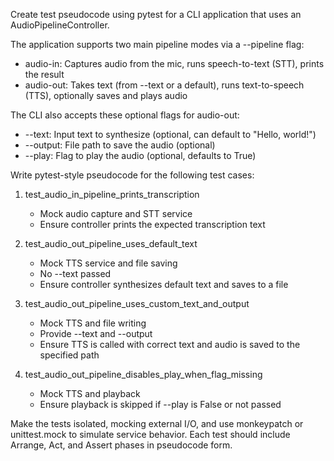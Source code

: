 Create test pseudocode using pytest for a CLI application that uses an AudioPipelineController.

The application supports two main pipeline modes via a --pipeline flag:
- audio-in: Captures audio from the mic, runs speech-to-text (STT), prints the result
- audio-out: Takes text (from --text or a default), runs text-to-speech (TTS), optionally saves and plays audio

The CLI also accepts these optional flags for audio-out:
- --text: Input text to synthesize (optional, can default to "Hello, world!")
- --output: File path to save the audio (optional)
- --play: Flag to play the audio (optional, defaults to True)

Write pytest-style pseudocode for the following test cases:

1. test_audio_in_pipeline_prints_transcription
   - Mock audio capture and STT service
   - Ensure controller prints the expected transcription text

2. test_audio_out_pipeline_uses_default_text
   - Mock TTS service and file saving
   - No --text passed
   - Ensure controller synthesizes default text and saves to a file

3. test_audio_out_pipeline_uses_custom_text_and_output
   - Mock TTS and file writing
   - Provide --text and --output
   - Ensure TTS is called with correct text and audio is saved to the specified path

4. test_audio_out_pipeline_disables_play_when_flag_missing
   - Mock TTS and playback
   - Ensure playback is skipped if --play is False or not passed

Make the tests isolated, mocking external I/O, and use monkeypatch or unittest.mock to simulate service behavior. Each test should include Arrange, Act, and Assert phases in pseudocode form.
